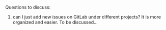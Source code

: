 Questions to discuss:
1. can I just add new issues on GitLab under different projects? It is more organized and easier.
 To be discussed...